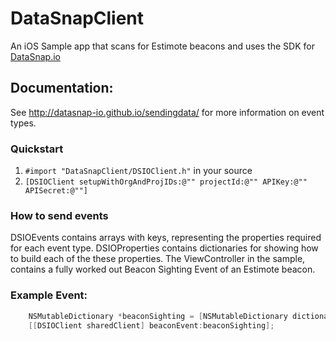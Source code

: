DataSnapClient
=================

An iOS Sample app that scans for Estimote beacons and uses the SDK for [DataSnap.io](http://datasnap.io) 

## Documentation:

See http://datasnap-io.github.io/sendingdata/ for more information on event types.

### Quickstart

1. `#import "DataSnapClient/DSIOClient.h"` in your source
2. `[DSIOClient setupWithOrgAndProjIDs:@"" projectId:@"" APIKey:@"" APISecret:@""]`

### How to send events

DSIOEvents contains arrays with keys, representing the properties required for each event type.
DSIOProperties contains dictionaries for showing how to build each of the these properties.
The ViewController in the sample, contains a fully worked out Beacon Sighting Event of an Estimote beacon. 


### Example Event:

```objective-c
    NSMutableDictionary *beaconSighting = [NSMutableDictionary dictionaryWithObjects:beaconSampleValues forKeys:beaconEventKeys];
    [[DSIOClient sharedClient] beaconEvent:beaconSighting];
```
